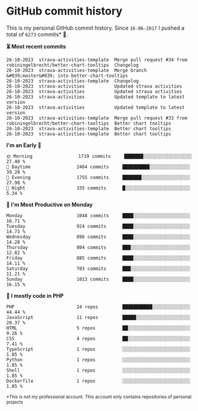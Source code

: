# GitHub commit history
This is my personal GitHub commit history. Since <!--START_SECTION:first-commit-date-->`16-06-2017`<!--END_SECTION:first-commit-date--> I pushed a total of <!--START_SECTION:total-commit-count-->`6273`<!--END_SECTION:total-commit-count--> commits* 🎉.

<!--START_SECTION:most-recent-commits-->
**⏳ Most recent commits**
                                        
```text
26-10-2023  strava-activities-template  Merge pull request #34 from robiningelbrecht/better-chart-tooltips  Changelog
26-10-2023  strava-activities-template  Merge branch &#039;master&#039; into better-chart-tooltips
26-10-2023  strava-activities-template  Changelog
26-10-2023  strava-activities           Updated strava activities
26-10-2023  strava-activities           Updated strava activities
26-10-2023  strava-activities           Updated template to latest version
26-10-2023  strava-activities           Updated template to latest version
26-10-2023  strava-activities-template  Merge pull request #33 from robiningelbrecht/better-chart-tooltips  Better chart tooltips
26-10-2023  strava-activities-template  Better chart tooltips
26-10-2023  strava-activities-template  Better chart tooltips
```
<!--END_SECTION:most-recent-commits-->  

<!--START_SECTION:commits-per-day-time-->
**I&#039;m an Early 🐤**

```text
🌞 Morning                 1719 commits     ███████░░░░░░░░░░░░░░░░░░   27.40 %
🌆 Daytime                 2464 commits     ██████████░░░░░░░░░░░░░░░   39.28 %
🌃 Evening                 1755 commits     ███████░░░░░░░░░░░░░░░░░░   27.98 %
🌙 Night                   335 commits      █░░░░░░░░░░░░░░░░░░░░░░░░   5.34 %
```
<!--END_SECTION:commits-per-day-time-->  

<!--START_SECTION:commits-per-weekday-->
**📅 I&#039;m Most Productive on Monday**

```text
Monday                    1048 commits     ████░░░░░░░░░░░░░░░░░░░░░   16.71 %
Tuesday                   924 commits      ████░░░░░░░░░░░░░░░░░░░░░   14.73 %
Wednesday                 896 commits      ████░░░░░░░░░░░░░░░░░░░░░   14.28 %
Thursday                  804 commits      ███░░░░░░░░░░░░░░░░░░░░░░   12.82 %
Friday                    885 commits      ████░░░░░░░░░░░░░░░░░░░░░   14.11 %
Saturday                  703 commits      ███░░░░░░░░░░░░░░░░░░░░░░   11.21 %
Sunday                    1013 commits     ████░░░░░░░░░░░░░░░░░░░░░   16.15 %
```
<!--END_SECTION:commits-per-weekday-->  

<!--START_SECTION:repos-per-language-->
**💬 I mostly code in PHP**

```text
PHP                       24 repos         ███████████░░░░░░░░░░░░░░   44.44 %
JavaScript                11 repos         █████░░░░░░░░░░░░░░░░░░░░   20.37 %
HTML                      5 repos          ██░░░░░░░░░░░░░░░░░░░░░░░   9.26 %
CSS                       4 repos          ██░░░░░░░░░░░░░░░░░░░░░░░   7.41 %
TypeScript                1 repos          ░░░░░░░░░░░░░░░░░░░░░░░░░   1.85 %
Python                    1 repos          ░░░░░░░░░░░░░░░░░░░░░░░░░   1.85 %
Shell                     1 repos          ░░░░░░░░░░░░░░░░░░░░░░░░░   1.85 %
Dockerfile                1 repos          ░░░░░░░░░░░░░░░░░░░░░░░░░   1.85 %
```
<!--END_SECTION:repos-per-language-->  

<sub>*This is not my professional account. This account only contains repositories of personal projects</sub>
